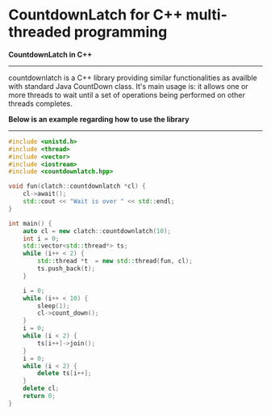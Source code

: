 CountdownLatch for C++ multi-threaded programming
================================================

**CountdownLatch in C++**

-----------------------
countdownlatch is a C++ library providing similar functionalities as availble with standard Java
CountDown class. It's main usage is: it allows one or more threads to wait until a set of
operations being performed on other threads completes.


**Below is an example regarding how to use the library**

---

```c++
#include <unistd.h>
#include <thread>
#include <vector>
#include <iostream>
#include <countdownlatch.hpp>

void fun(clatch::countdownlatch *cl) {
    cl->await();
    std::cout << "Wait is over " << std::endl;
}

int main() {
    auto cl = new clatch::countdownlatch(10);
    int i = 0;
    std::vector<std::thread*> ts;
    while (i++ < 2) {
        std::thread *t  = new std::thread(fun, cl);
        ts.push_back(t);
    }

    i = 0;
    while (i++ < 10) {
        sleep(1);
        cl->count_down();
    }
    i = 0;
    while (i < 2) {
        ts[i++]->join();
    }
    i = 0;
    while (i < 2) {
        delete ts[i++];
    }
    delete cl;
    return 0;
}

```
